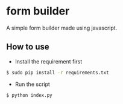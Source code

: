 # form builder
A simple form builder made using javascript.

## How to use
- Install the requirement first
```sh
$ sudo pip install -r requirements.txt
```
- Run the script
```sh
$ python index.py
```
